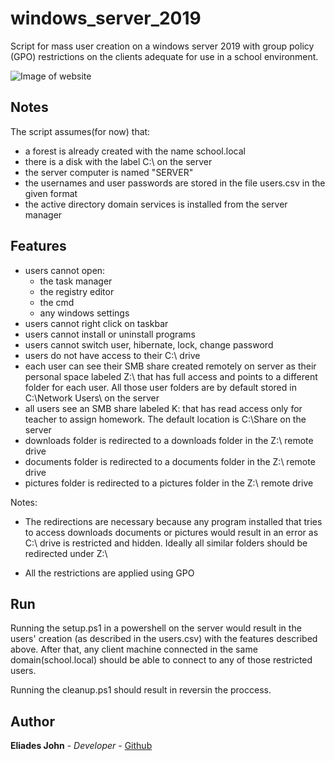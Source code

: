 # windows_server_2019

Script for mass user creation on a windows server 2019 with group policy (GPO) restrictions on the clients adequate for use in a school environment.

![Image of website](https://github.com/johneliades/windows_server_2019/image.png)

## Notes

The script assumes(for now) that:

* a forest is already created with the name school.local
* there is a disk with the label C:\ on the server
* the server computer is named "SERVER"
* the usernames and user passwords are stored in the file users.csv in the given format
* the active directory domain services is installed from the server manager

## Features

* users cannot open:
  * the task manager
  * the registry editor
  * the cmd
  * any windows settings
* users cannot right click on taskbar
* users cannot install or uninstall programs
* users cannot switch user, hibernate, lock, change password
* users do not have access to their C:\ drive
* each user can see their SMB share created remotely on server as their personal space labeled Z:\ that has full access and points to a different folder for each user. All those user folders are by default stored in C:\Network Users\ on the server
* all users see an SMB share labeled K\: that has read access only for teacher to assign homework. The default location is C:\Share on the server
* downloads folder is redirected to a downloads folder in the Z:\ remote drive
* documents folder is redirected to a documents folder in the Z:\ remote drive
* pictures folder is redirected to a pictures folder in the Z:\ remote drive

Notes: 

* The redirections are necessary because any program installed that tries to access downloads documents or pictures would result in an error as C:\ drive is restricted and hidden. Ideally all similar folders should be redirected under Z:\

* All the restrictions are applied using GPO

## Run

Running the setup.ps1 in a powershell on the server would result in the users' creation (as described in the users.csv) with the features described above. After that, any client machine connected in the same domain(school.local) should be able to connect to any of those restricted users.

Running the cleanup.ps1 should result in reversin the proccess.

## Author

**Eliades John** - *Developer* - [Github](https://github.com/johneliades)
